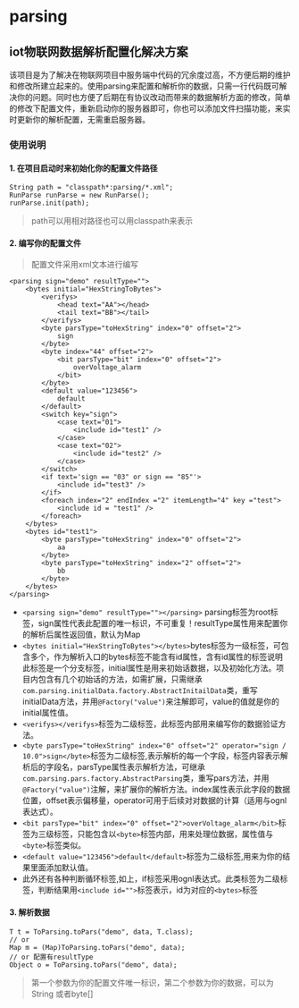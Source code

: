 parsing
==
iot物联网数据解析配置化解决方案
--
  该项目是为了解决在物联网项目中服务端中代码的冗余度过高，不方便后期的维护和修改所建立起来的。使用parsing来配置和解析你的数据，只需一行代码既可解决你的问题。同时也方便了后期在有协议改动而带来的数据解析方面的修改，简单的修改下配置文件，重新启动你的服务器即可，你也可以添加文件扫描功能，来实时更新你的解析配置，无需重启服务器。

### 使用说明
#### 1. 在项目启动时来初始化你的配置文件路径
```
String path = "classpath*:parsing/*.xml";
RunParse runParse = new RunParse();
runParse.init(path);
```
> path可以用相对路径也可以用classpath来表示
#### 2. 编写你的配置文件
> 配置文件采用xml文本进行编写
```
<parsing sign="demo" resultType="">
	<bytes initial="HexStringToBytes">
		<verifys>
			<head text="AA"></head>
			<tail text="BB"></tail>
		</verifys>
		<byte parsType="toHexString" index="0" offset="2">
			sign
		</byte>
		<byte index="44" offset="2">
			<bit parsType="bit" index="0" offset="2">
				overVoltage_alarm
			</bit>
		</byte>
		<default value="123456">
			default
		</default>
		<switch key="sign">
			<case text="01">
				<include id="test1" />
			</case>
			<case text="02">
				<include id="test2" />
			</case>
		</switch>
		<if text='sign == "03" or sign == "85"'>
			<include id="test3" />
		</if>
		<foreach index="2" endIndex ="2" itemLength="4" key ="test">
			<include id = "test1" />
		</foreach>
	</bytes>
	<bytes id="test1">
		<byte parsType="toHexString" index="0" offset="2">
			aa
		</byte>
		<byte parsType="toHexString" index="2" offset="2">
			bb
		</byte>
	</bytes>
</parsing>
```
* `<parsing sign="demo" resultType=""></parsing>` parsing标签为root标签，sign属性代表此配置的唯一标识，不可重复！resultType属性用来配置你的解析后属性返回值，默认为Map
*  `<bytes initial="HexStringToBytes"></bytes>`bytes标签为一级标签，可包含多个，作为解析入口的bytes标签不能含有id属性，含有id属性的标签说明此标签是一个分支标签，initial属性是用来初始话数据，以及初始化方法。项目内包含有几个初始话的方法，如需扩展，只需继承`com.parsing.initialData.factory.AbstractInitailData`类，重写initialData方法，并用`@Factory("value")`来注解即可，value的值就是你的initial属性值。
* `<verifys></verifys>`标签为二级标签，此标签内部用来编写你的数据验证方法。
* `<byte parsType="toHexString" index="0" offset="2" operator="sign / 10.0">sign</byte>`标签为二级标签,表示解析的每一个字段，标签内容表示解析后的字段名，parsType属性表示解析方法，可继承`com.parsing.pars.factory.AbstractParsing`类，重写pars方法，并用`@Factory("value")`注解，来扩展你的解析方法。index属性表示此字段的数据位置，offset表示偏移量，operator可用于后续对对数据的计算（适用与ognl表达式）。
* `<bit parsType="bit" index="0" offset="2">overVoltage_alarm</bit>`标签为三级标签，只能包含以`<byte>`标签内部，用来处理位数据，属性值与`<byte>`标签类似。
* `<default value="123456">default</default>`标签为二级标签,用来为你的结果里面添加默认值。
* 此外还有各种判断循环标签,如上，if标签采用ognl表达式。此类标签为二级标签，判断结果用`<include id="">`标签表示，id为对应的`<bytes>`标签
#### 3. 解析数据
```
T t = ToParsing.toPars("demo", data, T.class);
// or
Map m = (Map)ToParsing.toPars("demo", data);
// or 配置有resultType
Object o = ToParsing.toPars("demo", data);
```
> 第一个参数为你的配置文件唯一标识，第二个参数为你的数据，可以为String 或者byte[]	
